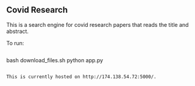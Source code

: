 ## Covid Research

This is a search engine for covid research papers that reads the title and abstract. 

To run: 
```
```
bash download_files.sh
python app.py
```

This is currently hosted on http://174.138.54.72:5000/. 
